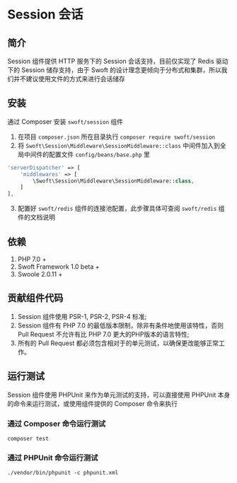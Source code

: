 # Session 会话

## 简介
Session 组件提供 HTTP 服务下的 Session 会话支持，目前仅实现了 Redis 驱动下的 Session 储存支持，由于 Swoft 的设计理念更倾向于分布式和集群，所以我们并不建议使用文件的方式来进行会话储存

## 安装
通过 Composer 安装 `swoft/session` 组件  
1. 在项目 `composer.json` 所在目录执行 `composer require swoft/session`
2. 将 `Swoft\Session\Middleware\SessionMiddleware::class` 中间件加入到全局中间件的配置文件 `config/beans/base.php` 里

```php
'serverDispatcher' => [
    'middlewares' => [
        \Swoft\Session\Middleware\SessionMiddleware::class,
    ]
],
``` 

3. 配置好 `swoft/redis` 组件的连接池配置，此步骤具体可查阅 `swoft/redis` 组件的文档说明

## 依赖
1. PHP 7.0 + 
2. Swoft Framework 1.0 beta +
3. Swoole 2.0.11 +

## 贡献组件代码

1. Session 组件使用 PSR-1, PSR-2, PSR-4 标准;  
2. Session 组件有 PHP 7.0 的最低版本限制，除非有条件地使用该特性，否则 Pull Request 不允许有比 PHP 7.0 更大的PHP版本的语言特性; 
3. 所有的 Pull Request 都必须包含相对于的单元测试，以确保更改能够正常工作。  

## 运行测试

Session 组件使用 PHPUnit 来作为单元测试的支持，可以直接使用 PHPUnit 本身的命令来运行测试，或使用组件提供的 Composer 命令来执行

### 通过 Composer 命令运行测试
`composer test`

### 通过 PHPUnit 命令运行测试
`./vendor/bin/phpunit -c phpunit.xml`

